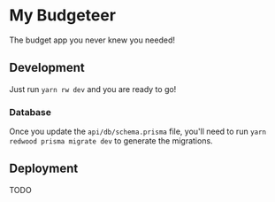 # My Budgeteer

The budget app you never knew you needed!

## Development

Just run `yarn rw dev` and you are ready to go!

### Database

Once you update the `api/db/schema.prisma` file, you'll need to run `yarn redwood prisma migrate dev` to generate the migrations.

## Deployment

TODO
